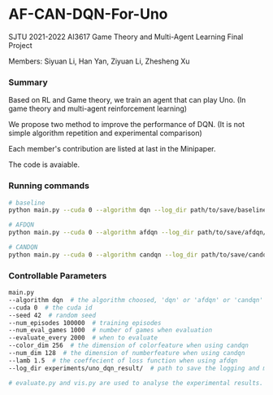 # AF-CAN-DQN-For-Uno

SJTU 2021-2022 AI3617 Game Theory and Multi-Agent Learning Final Project

Members: Siyuan Li, Han Yan, Ziyuan Li, Zhesheng Xu


### Summary

Based on RL and Game theory, we train an agent that can play Uno. (In game theory and multi-agent reinforcement learning)

We propose two method to improve the performance of DQN. (It is not simple algorithm repetition and experimental comparison)

Each member's contribution are listed at last in the Minipaper.

The code is avaiable.

### Running commands

```bash
# baseline
python main.py --cuda 0 --algorithm dqn --log_dir path/to/save/baseline/

# AFDQN
python main.py --cuda 0 --algorithm afdqn --log_dir path/to/save/afdqn/

# CANDQN
python main.py --cuda 0 --algorithm candqn --log_dir path/to/save/candqn/
```



### Controllable Parameters

```bash
main.py
--algorithm dqn  # the algorithm choosed, 'dqn' or 'afdqn' or 'candqn'
--cuda 0  # the cuda id
--seed 42  # random seed
--num_episodes 100000  # training episodes
--num_eval_games 1000  # number of games when evaluation
--evaluate_every 2000  # when to evaluate
--color_dim 256  # the dimension of colorfeature when using candqn
--num_dim 128  # the dimension of numberfeature when using candqn
--lamb 1.5  # the coeffecient of loss function when using afdqn
--log_dir experiments/uno_dqn_result/  # path to save the logging and model

# evaluate.py and vis.py are used to analyse the experimental results.
```


